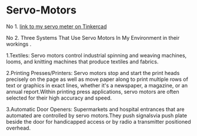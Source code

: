 # Servo-Motors
No 1.
[link to my servo meter on Tinkercad](https://www.tinkercad.com/things/0Tp9HecXhby-servo-meter/editel?sharecode=1f_Ipz_V-y_nKGHoyU6mNpv0f_F1bOKxyr5ZiuwSPd8)

No 2.
Three Systems That Use Servo Motors In My Environment in their workings .

1.Textiles: Servo motors control industrial spinning and weaving machines, looms, and knitting machines that produce textiles and fabrics.

2.Printing Presses/Printers: Servo motors stop and start the print heads precisely on the page as well as move paper along to print multiple rows of text or graphics in exact lines, whether it's a newspaper, a magazine, or an annual report.Within printing press applications, servo motors are often selected for their high accuracy and speed.

3.Automatic Door Openers: Supermarkets and hospital entrances that are automated are controlled by servo motors.They push signalsvia push plate beside the door for handicapped access or by radio a  transmitter positioned overhead.




